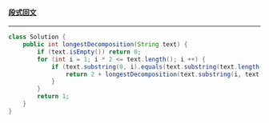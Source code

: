 #### <a href="https://leetcode.cn/problems/longest-chunked-palindrome-decomposition/">段式回文</a>

---------------

```java
class Solution {
    public int longestDecomposition(String text) {
        if (text.isEmpty()) return 0;
        for (int i = 1; i * 2 <= text.length(); i ++) {
            if (text.substring(0, i).equals(text.substring(text.length() - i))) {
                return 2 + longestDecomposition(text.substring(i, text.length() - i));
            }
        }
        return 1;
    }
}
```

